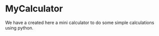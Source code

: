 # MyCalculator
We have a created here a mini calculator to do some simple calculations using python.
